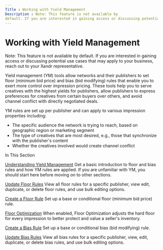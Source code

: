 ```yaml
---
Title : Working with Yield Management
Description : Note: This feature is not available by
default. If you are interested in gaining access or discussing potential
---
```



# Working with Yield Management





Note: This feature is not available by
default. If you are interested in gaining access or discussing potential
use cases that may apply to your business, reach out to your
Xandr representative.



Yield management (YM) tools allow networks and their publishers to set
floor (minimum bid price) and bias (bid modifying) rules that enable you
to exert more control over impression pricing. These tools help you to
serve creatives with the highest yields for publishers, allow publishers
to express preferences for creatives from certain buyers over others,
and avoid channel conflict with directly negotiated deals.

YM rules are set up per publisher and can apply to various impression
properties including:

- The specific audience the network is trying to reach, based on
  geographic region or marketing segment
- The type of creatives that are most desired, e.g., those that
  synchronize with the publisher's content
- Whether the creatives involved would create channel conflict

In This Section

<a href="understanding-yield-management.html" class="xref">Understanding
Yield Management</a> Get a basic introduction to floor and bias rules
and how YM rules are applied. If you are unfamiliar with YM, you should
start here before moving on to other sections.

<a href="update-floor-rules.html" class="xref">Update Floor Rules</a>
View all floor rules for a specific publisher, view edit, duplicate, or
delete floor rules, and use bulk editing options.

<a href="create-a-floor-rule.html" class="xref">Create a Floor Rule</a>
Set up a base or conditional floor (minimum bid price) rule.

<a href="floor-optimization.html" class="xref"
title="You can enable floor optimization for any floor rule. When enabled, floor optimization adjusts the hard floor for every impression to better protect and value a seller&#39;s inventory.">Floor
Optimization</a> When enabled, Floor Optimization adjusts the hard floor
for every impression to better protect and value a seller's inventory.

<a href="create-a-bias-rule.html" class="xref">Create a Bias Rule</a>
Set up a base or conditional bias (bid modifying) rule.

<a href="update-bias-rules.html" class="xref">Update Bias Rules</a> View
all bias rules for a specific publisher, view, edit, duplicate, or
delete bias rules, and use bulk editing options.




